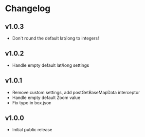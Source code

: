 # Changelog

## v1.0.3

* Don't round the default lat/long to integers!

## v1.0.2

* Handle empty default lat/long settings

## v1.0.1

* Remove custom settings, add postGetBaseMapData interceptor
* Handle empty default Zoom value
* Fix typo in box.json

## v1.0.0

* Initial public release
